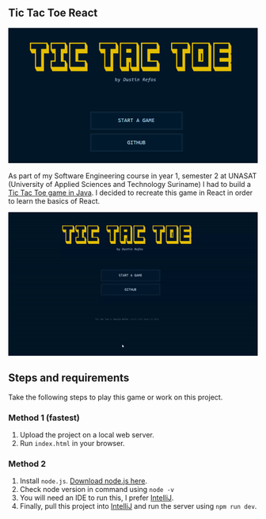 ## Tic Tac Toe React
<p align="center">
<img src="git-assets/cover.png">
</p>

As part of my Software Engineering course in year 1, semester 2 at UNASAT (University of Applied Sciences and Technology Suriname) I had to build a [Tic Tac Toe game in Java](https://github.com/DustinVII/TicTacToe). I decided to recreate this game in React in order to learn the basics of React.

<p align="center">
<img src="git-assets/demo.gif">
</p>


## Steps and requirements
Take the following steps to play this game or work on this project.

### Method 1 (fastest)
1. Upload the project on a local web server.
2. Run `index.html` in your browser.


### Method 2
1. Install `node.js`. [Download node.js here](https://nodejs.org/en/download/package-manager).
2. Check node version in command using `node -v`
3. You will need an IDE to run this, I prefer [IntelliJ](https://www.jetbrains.com/idea/download/).
4. Finally, pull this project into [IntelliJ](https://www.jetbrains.com/idea/download/) and run the server using `npm run dev`.